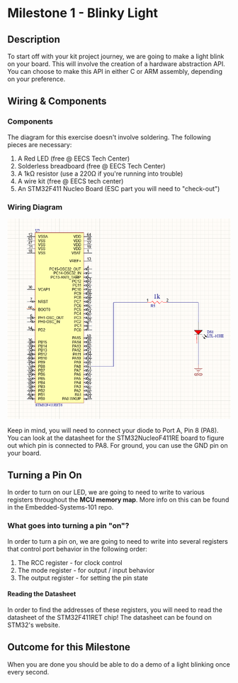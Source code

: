 # Milestone 1 - Blinky Light

## Description

To start off with your kit project journey, we are going to make a light blink on your board. This will involve the creation of a hardware abstraction API. You can choose to make this API in either C or ARM assembly, depending on your preference.

## Wiring & Components

### Components

The diagram for this exercise doesn't involve soldering. The following pieces are necessary:

1. A Red LED (free @ EECS Tech Center)
2. Solderless breadboard (free @ EECS Tech Center)
3. A 1kΩ resistor (use a 220Ω if you're running into trouble) 
4. A wire kit (free @ EECS tech center)
5. An STM32F411 Nucleo Board (ESC part you will need to "check-out")

### Wiring Diagram

![diagram](./Milestone1CircuitDiagram.png)

Keep in mind, you will need to connect your diode to Port A, Pin 8 (PA8). You can look at the datasheet for the STM32NucleoF411RE board to figure out which pin is connected to PA8. For ground, you can use the GND pin on your board.

## Turning a Pin On

In order to turn on our LED, we are going to need to write to various registers throughout the **MCU memory map**. More info on this can be found in the Embedded-Systems-101 repo.

### What goes into turning a pin "on"?

In order to turn a pin on, we are going to need to write into several registers that control port behavior in the following order:

1. The RCC register - for clock control
2. The mode register - for output / input behavior
3. The output register - for setting the pin state

#### Reading the Datasheet

In order to find the addresses of these registers, you will need to read the datasheet of the STM32F411RET chip! The datasheet can be found on STM32's website.

## Outcome for this Milestone

When you are done you should be able to do a demo of a light blinking once every second.